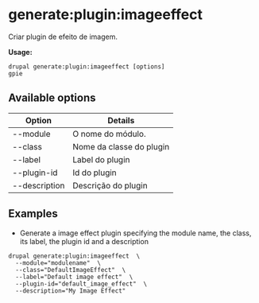 # generate:plugin:imageeffect
Criar plugin de efeito de imagem.

**Usage:**
```
drupal generate:plugin:imageeffect [options]
gpie
```

## Available options
Option | Details
-------|-------------
--module | O nome do módulo.
--class | Nome da classe do plugin
--label | Label do plugin
--plugin-id | Id do plugin
--description | Descrição do plugin

## Examples
* Generate a image effect plugin specifying the module name, the class, its label, the plugin id and a description
```
drupal generate:plugin:imageeffect  \
  --module="modulename"  \
  --class="DefaultImageEffect"  \
  --label="Default image effect"  \
  --plugin-id="default_image_effect"  \
  --description="My Image Effect"
```
